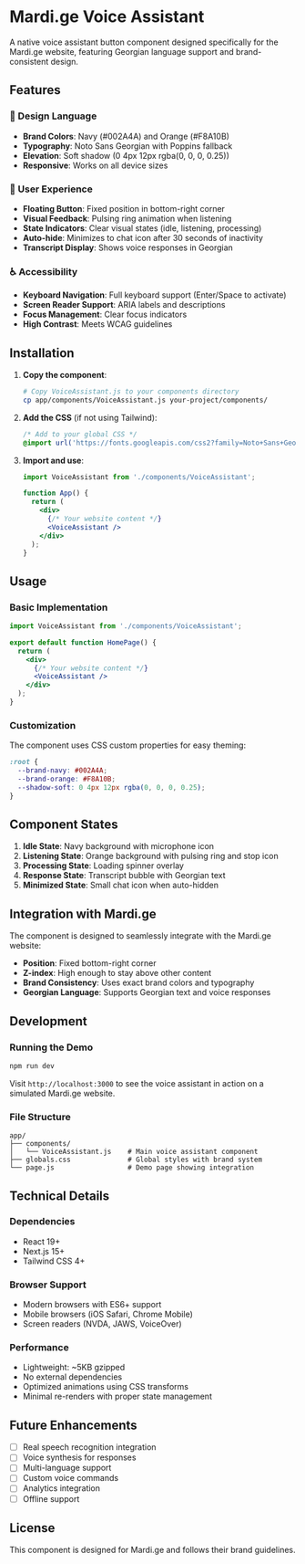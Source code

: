 # Mardi.ge Voice Assistant

A native voice assistant button component designed specifically for the Mardi.ge website, featuring Georgian language support and brand-consistent design.

## Features

### 🎨 Design Language
- **Brand Colors**: Navy (#002A4A) and Orange (#F8A10B)
- **Typography**: Noto Sans Georgian with Poppins fallback
- **Elevation**: Soft shadow (0 4px 12px rgba(0, 0, 0, 0.25))
- **Responsive**: Works on all device sizes

### 🎯 User Experience
- **Floating Button**: Fixed position in bottom-right corner
- **Visual Feedback**: Pulsing ring animation when listening
- **State Indicators**: Clear visual states (idle, listening, processing)
- **Auto-hide**: Minimizes to chat icon after 30 seconds of inactivity
- **Transcript Display**: Shows voice responses in Georgian

### ♿ Accessibility
- **Keyboard Navigation**: Full keyboard support (Enter/Space to activate)
- **Screen Reader Support**: ARIA labels and descriptions
- **Focus Management**: Clear focus indicators
- **High Contrast**: Meets WCAG guidelines

## Installation

1. **Copy the component**:
   ```bash
   # Copy VoiceAssistant.js to your components directory
   cp app/components/VoiceAssistant.js your-project/components/
   ```

2. **Add the CSS** (if not using Tailwind):
   ```css
   /* Add to your global CSS */
   @import url('https://fonts.googleapis.com/css2?family=Noto+Sans+Georgian:wght@300;400;500;600;700&family=Poppins:wght@300;400;500;600;700&display=swap');
   ```

3. **Import and use**:
   ```jsx
   import VoiceAssistant from './components/VoiceAssistant';
   
   function App() {
     return (
       <div>
         {/* Your website content */}
         <VoiceAssistant />
       </div>
     );
   }
   ```

## Usage

### Basic Implementation
```jsx
import VoiceAssistant from './components/VoiceAssistant';

export default function HomePage() {
  return (
    <div>
      {/* Your website content */}
      <VoiceAssistant />
    </div>
  );
}
```

### Customization
The component uses CSS custom properties for easy theming:

```css
:root {
  --brand-navy: #002A4A;
  --brand-orange: #F8A10B;
  --shadow-soft: 0 4px 12px rgba(0, 0, 0, 0.25);
}
```

## Component States

1. **Idle State**: Navy background with microphone icon
2. **Listening State**: Orange background with pulsing ring and stop icon
3. **Processing State**: Loading spinner overlay
4. **Response State**: Transcript bubble with Georgian text
5. **Minimized State**: Small chat icon when auto-hidden

## Integration with Mardi.ge

The component is designed to seamlessly integrate with the Mardi.ge website:

- **Position**: Fixed bottom-right corner
- **Z-index**: High enough to stay above other content
- **Brand Consistency**: Uses exact brand colors and typography
- **Georgian Language**: Supports Georgian text and voice responses

## Development

### Running the Demo
```bash
npm run dev
```

Visit `http://localhost:3000` to see the voice assistant in action on a simulated Mardi.ge website.

### File Structure
```
app/
├── components/
│   └── VoiceAssistant.js    # Main voice assistant component
├── globals.css              # Global styles with brand system
└── page.js                  # Demo page showing integration
```

## Technical Details

### Dependencies
- React 19+
- Next.js 15+
- Tailwind CSS 4+

### Browser Support
- Modern browsers with ES6+ support
- Mobile browsers (iOS Safari, Chrome Mobile)
- Screen readers (NVDA, JAWS, VoiceOver)

### Performance
- Lightweight: ~5KB gzipped
- No external dependencies
- Optimized animations using CSS transforms
- Minimal re-renders with proper state management

## Future Enhancements

- [ ] Real speech recognition integration
- [ ] Voice synthesis for responses
- [ ] Multi-language support
- [ ] Custom voice commands
- [ ] Analytics integration
- [ ] Offline support

## License

This component is designed for Mardi.ge and follows their brand guidelines.
